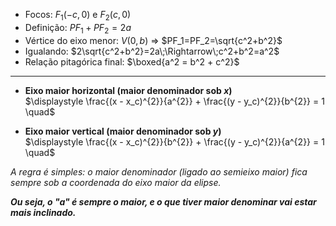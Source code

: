- Focos: $F_1(-c,0)$ e $F_2(c,0)$  
- Definição: $PF_1+PF_2=2a$  
- Vértice do eixo menor: $V(0,b)$ ⇒ $PF_1=PF_2=\sqrt{c^2+b^2}$  
- Igualando: $2\sqrt{c^2+b^2}=2a\;\Rightarrow\;c^2+b^2=a^2$  
- Relação pitagórica final: $\boxed{a^2 = b^2 + c^2}$

---

- **Eixo maior horizontal (maior denominador sob $x$)**  
  $\displaystyle \frac{(x - x_c)^{2}}{a^{2}} + \frac{(y - y_c)^{2}}{b^{2}} = 1 \quad$

- **Eixo maior vertical (maior denominador sob $y$)**  
  $\displaystyle \frac{(x - x_c)^{2}}{b^{2}} + \frac{(y - y_c)^{2}}{a^{2}} = 1 \quad$ 

*A regra é simples: o maior denominador (ligado ao semieixo maior) fica sempre sob a coordenada do eixo maior da elipse.*

***Ou seja, o "a" é sempre o maior, e o que tiver maior denominar vai estar mais inclinado.***
